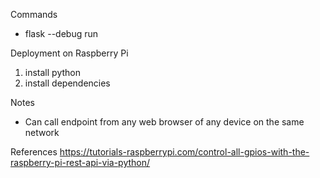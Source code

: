 Commands
* flask --debug run

Deployment on Raspberry Pi
1. install python
2. install dependencies

Notes
* Can call endpoint from any web browser of any device on the same network

References
https://tutorials-raspberrypi.com/control-all-gpios-with-the-raspberry-pi-rest-api-via-python/